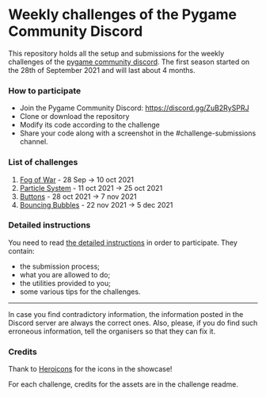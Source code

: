# Weekly challenges of the Pygame Community Discord

This repository holds all the setup and submissions 
for the weekly challenges of the [pygame community discord](https://discord.gg/ZuB2RySPRJ).
The first season started on the 28th of September 2021 and will last about 4 months.

### How to participate

 - Join the Pygame Community Discord: https://discord.gg/ZuB2RySPRJ
 - Clone or download the repository
 - Modify its code according to the challenge
 - Share your code along with a screenshot in the #challenge-submissions channel.
 
### List of challenges

1. [Fog of War](./01-fog-of-war) - 28 Sep → 10 oct 2021
2. [Particle System](./02-particle-system) - 11 oct 2021 → 25 oct 2021
3. [Buttons](./03-buttons) - 28 oct 2021 → 7 nov 2021
4. [Bouncing Bubbles](./04-bouncing-bubbles) - 22 nov 2021 → 5 dec 2021


### Detailed instructions

You need to read [the detailed instructions](./general_instructions.md)
in order to participate. They contain:
 - the submission process;
 - what you are allowed to do;
 - the utilities provided to you;
 - some various tips for the challenges.

---
In case you find contradictory information, the information posted in the 
Discord server are always the correct ones. Also, please, if you do find such erroneous information,
tell the organisers so that they can fix it.

### Credits

Thank to [Heroicons](https://heroicons.com/)
for the icons in the showcase! 

For each challenge, credits for the assets 
are in the challenge readme.
